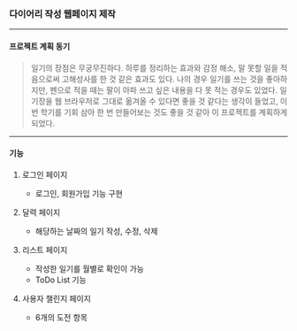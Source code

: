 ### 다이어리 작성 웹페이지 제작
------------
#### 프로젝트 계획 동기
> 일기의 장점은 무궁무진하다. 하루를 정리하는 효과와 감정 해소, 말 못할 일을 적음으로써 고해성사를 한 것 같은 효과도 있다. 나의 경우 일기를 쓰는 것을 좋아하지만, 펜으로 적을 때는 팔이 아파 쓰고 싶은 내용을 다 못 적는 경우도 있었다. 일기장을 웹 브라우저로 그대로 옮겨올 수 있다면 좋을 것 같다는 생각이 들었고, 이번 학기를 기회 삼아 한 번 만들어보는 것도 좋을 것 같아 이 프로젝트를 계획하게 되었다.
------------
#### 기능

1. 로그인 페이지
   *  로그인, 회원가입 기능 구현

2. 달력 페이지
    * 해당하는 날짜의 일기 작성, 수정, 삭제

3. 리스트 페이지
    * 작성한 일기를 월별로 확인이 가능
    * ToDo List 기능

4. 사용자 챌린지 페이지
    * 6개의 도전 항목
